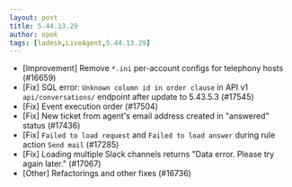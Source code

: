 ```yaml
---
layout: post
title: 5.44.13.29
author: opok
tags: [ladesk,LiveAgent,5.44.13.29]
---
```

- [Improvement] Remove `*.ini` per-account configs for telephony hosts (#16659)
- [Fix] SQL error: `Unknown column id in order clause` in API v1 `api/conversations/` endpoint after update to 5.43.5.3 (#17545)
- [Fix] Event execution order (#17504)
- [Fix] New ticket from agent's email address created in "answered" status (#17436)
- [Fix] `Failed to load request` and `Failed to load answer` during rule action `Send mail` (#17285)
- [Fix] Loading multiple Slack channels returns "Data error. Please try again later." (#17067)
- [Other] Refactorings and other fixes (#16736)